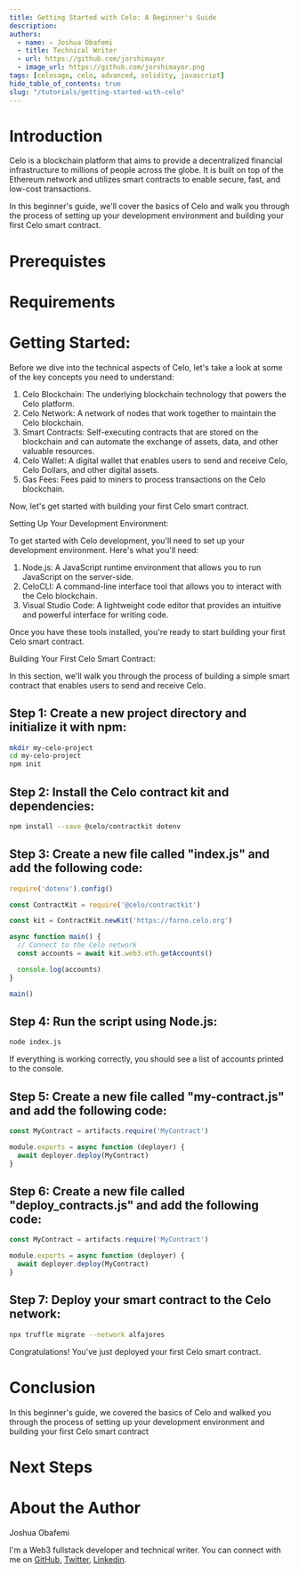 ```yaml
---
title: Getting Started with Celo: A Beginner's Guide
description: 
authors:
  - name: ✍️ Joshua Obafemi
  - title: Technical Writer
  - url: https://github.com/jorshimayor
  - image_url: https://github.com/jorshimayor.png
tags: [celosage, celo, advanced, solidity, javascript]
hide_table_of_contents: true
slug: "/tutorials/getting-started-with-celo"
---
```




# Introduction

Celo is a blockchain platform that aims to provide a decentralized financial infrastructure to millions of people across the globe. It is built on top of the Ethereum network and utilizes smart contracts to enable secure, fast, and low-cost transactions.

In this beginner's guide, we'll cover the basics of Celo and walk you through the process of setting up your development environment and building your first Celo smart contract.

# Prerequistes

# Requirements

# Getting Started:

Before we dive into the technical aspects of Celo, let's take a look at some of the key concepts you need to understand:

1. Celo Blockchain: The underlying blockchain technology that powers the Celo platform.
2. Celo Network: A network of nodes that work together to maintain the Celo blockchain.
3. Smart Contracts: Self-executing contracts that are stored on the blockchain and can automate the exchange of assets, data, and other valuable resources.
4. Celo Wallet: A digital wallet that enables users to send and receive Celo, Celo Dollars, and other digital assets.
5. Gas Fees: Fees paid to miners to process transactions on the Celo blockchain.

Now, let's get started with building your first Celo smart contract.

Setting Up Your Development Environment:

To get started with Celo development, you'll need to set up your development environment. Here's what you'll need:



1. Node.js: A JavaScript runtime environment that allows you to run JavaScript on the server-side.
2. CeloCLI: A command-line interface tool that allows you to interact with the Celo blockchain.
3. Visual Studio Code: A lightweight code editor that provides an intuitive and powerful interface for writing code.

Once you have these tools installed, you're ready to start building your first Celo smart contract.

Building Your First Celo Smart Contract:

In this section, we'll walk you through the process of building a simple smart contract that enables users to send and receive Celo.



## Step 1: Create a new project directory and initialize it with npm:

```bash
mkdir my-celo-project 
cd my-celo-project 
npm init
```


## Step 2: Install the Celo contract kit and dependencies:

```bash
npm install --save @celo/contractkit dotenv
```



## Step 3: Create a new file called "index.js" and add the following code:

```javascript
require('dotenv').config()

const ContractKit = require('@celo/contractkit')

const kit = ContractKit.newKit('https://forno.celo.org')

async function main() {
  // Connect to the Celo network
  const accounts = await kit.web3.eth.getAccounts()

  console.log(accounts)
}

main()
```



## Step 4: Run the script using Node.js:

```bash
node index.js
```

If everything is working correctly, you should see a list of accounts printed to the console.



## Step 5: Create a new file called "my-contract.js" and add the following code:

```javascript
const MyContract = artifacts.require('MyContract')

module.exports = async function (deployer) {
  await deployer.deploy(MyContract)
}
```



## Step 6: Create a new file called "deploy_contracts.js" and add the following code:

```javascript
const MyContract = artifacts.require('MyContract')

module.exports = async function (deployer) {
  await deployer.deploy(MyContract)
}
```

## Step 7: Deploy your smart contract to the Celo network:

```bash
npx truffle migrate --network alfajores
```

Congratulations! You've just deployed your first Celo smart contract.




# Conclusion

In this beginner's guide, we covered the basics of Celo and walked you through the process of setting up your development environment and building your first Celo smart contract



# Next Steps



# About the Author

Joshua Obafemi

I'm a Web3 fullstack developer and technical writer. You can connect with me on [GitHub](https://github.com/jorshimayor), [Twitter](https://twitter.com/jorshimayor), [Linkedin](https://www.linkedin.com/in/joshua-obafemi-ba2014199/).